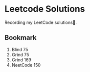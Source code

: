 # Leetcode Solutions

Recording my LeetCode solutions🗿.

## Bookmark

1. Blind 75
2. Grind 75
3. Grind 169
4. NeetCode 150
